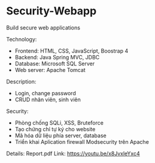 # Security-Webapp
Build secure web applications


Technology:
 + Frontend: HTML, CSS, JavaScript, Boostrap 4
 + Backend: Java Spring MVC, JDBC
 + Database: Microsoft SQL Server
 + Web server: Apache Tomcat


Description:
 + Login, change password
 + CRUD nhân viên, sinh viên


Security:
 + Phòng chống SQLi, XSS, Bruteforce
 + Tạo chứng chỉ tự ký cho website
 + Mã hóa dữ liệu phía server, database
 + Triển khai Aplication firewall Modsecurity trên Apache
 
 
 Details: Report.pdf
 Link: https://youtu.be/x8JvxleYxc4
